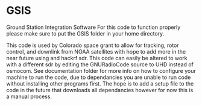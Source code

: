 # GSIS
Ground Station Integration Software
For this code to function properly please make sure to put the GSIS folder in your home directory. 

This code is used by Colorado space grant to allow for tracking, rotor control, and downlink from NOAA satellites with hope to add more in the near future using and hackrf sdr. This code can easily be altered to work with a different sdr by editing the GNURadioCode source to UHD instead of osmocom. See documentation folder for more info on how to configure your machine to run the code, due to dependancies you are unable to run code without installing other programs first. The hope is to add a setup file to the code in the future that downloads all dependancies however for now this is a manual process.
